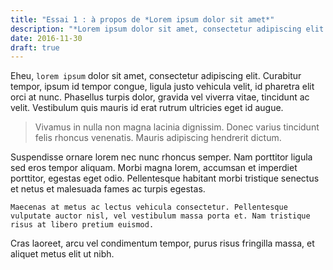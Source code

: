```yaml
---
title: "Essai 1 : à propos de *Lorem ipsum dolor sit amet*"
description: "*Lorem ipsum dolor sit amet, consectetur adipiscing elit. Curabitur tempor, ipsum id tempor congue, ligula justo vehicula velit, id pharetra elit orci at nunc.*"
date: 2016-11-30
draft: true
---
```


Eheu, `lorem ipsum` dolor sit amet, consectetur adipiscing elit. Curabitur tempor, ipsum id tempor congue, ligula justo vehicula velit, id pharetra elit orci at nunc. Phasellus turpis dolor, gravida vel viverra vitae, tincidunt ac velit. Vestibulum quis mauris id erat rutrum ultricies eget id augue.

> Vivamus in nulla non magna lacinia dignissim. Donec varius tincidunt felis rhoncus venenatis. Mauris adipiscing hendrerit dictum.

Suspendisse ornare lorem nec nunc rhoncus semper. Nam porttitor ligula sed eros tempor aliquam. Morbi magna lorem, accumsan et imperdiet porttitor, egestas eget odio. Pellentesque habitant morbi tristique senectus et netus et malesuada fames ac turpis egestas.

```
Maecenas at metus ac lectus vehicula consectetur. Pellentesque vulputate auctor nisl, vel vestibulum massa porta et. Nam tristique risus at libero pretium euismod.
```

Cras laoreet, arcu vel condimentum tempor, purus risus fringilla massa, et aliquet metus elit ut nibh.
